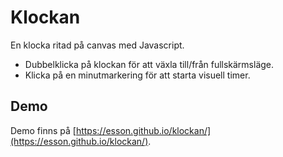 # Klockan

En klocka ritad på canvas med Javascript.
- Dubbelklicka på klockan för att växla till/från fullskärmsläge.
- Klicka på en minutmarkering för att starta visuell timer.

## Demo

Demo finns på [https://esson.github.io/klockan/](https://esson.github.io/klockan/).